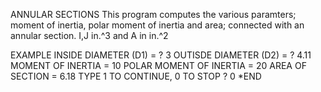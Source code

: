 ANNULAR SECTIONS
This program computes the various paramters; moment of inertia, polar moment of inertia and area; connected 
with an annular section. I,J in.^3 and A in in.^2



EXAMPLE
INSIDE DIAMETER (D1) =
?
3
OUTISDE DIAMETER (D2) = 
?
4.11
MOMENT OF INERTIA = 10
POLAR MOMENT OF INERTIA = 20
AREA OF SECTION = 6.18
TYPE 1 TO CONTINUE, 0 TO STOP
?
0
*END

